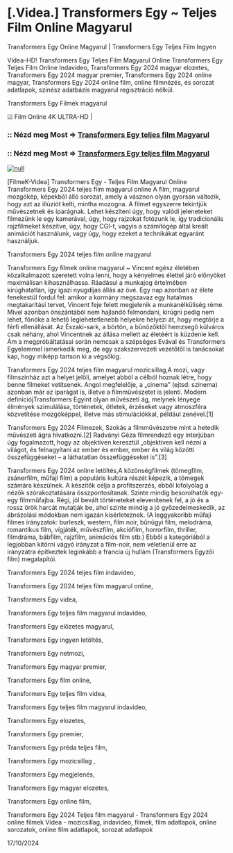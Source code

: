 # [.Videa.] Transformers Egy ~ Teljes Film Online Magyarul

Transformers Egy Online Magyarul | Transformers Egy Teljes Film Ingyen

Videa-HD! Transformers Egy Teljes Film Magyarul Online Transformers Egy Teljes Film Online Indavideo, Transformers Egy 2024 magyar elozetes, Transformers Egy 2024 magyar premier, Transformers Egy 2024 online magyar, Transformers Egy 2024 online film, online filmnézés, és sorozat adatlapok, színész adatbázis magyarul regisztráció nélkül.

Transformers Egy Filmek magyarul

☑ Film Online 4K ULTRA-HD |

### :: Nézd meg Most => [Transformers Egy teljes film Magyarul](https://t.co/bAghT1PEBm)

### :: Nézd meg Most => [Transformers Egy teljes film Magyarul](https://t.co/bAghT1PEBm)

[![null](https://static.wixstatic.com/media/855a25_043b5abeb4ae4d35ac003198e7fe56ed~mv2.gif)](https://t.co/bAghT1PEBm)

[FilmeK-Videa] Transformers Egy - Teljes Film Magyarul Online Transformers Egy 2024 teljes film magyarul online A film, magyarul mozgókép, képekből álló sorozat, amely a vásznon olyan gyorsan változik, hogy azt az illúziót kelti, mintha mozogna. A filmet egyszerre tekintjük művészetnek és iparágnak. Lehet készíteni úgy, hogy valódi jeleneteket filmezünk le egy kamerával, úgy, hogy rajzokat fotózunk le, így tradicionális rajzfilmeket készítve, úgy, hogy CGI-t, vagyis a számítógép által kreált animációt használunk, vagy úgy, hogy ezeket a technikákat egyaránt használjuk.

Transformers Egy 2024 teljes film online magyarul

Transformers Egy filmek online magyarul ~ Vincent egész életében közalkalmazott szeretett volna lenni, hogy a kényelmes élettel járó előnyöket maximálisan kihasználhassa. Ráadásul a munkajog értelmében kirúghatatlan, így igazi nyugdíjas állás az övé. Egy nap azonban az élete fenekestül fordul fel: amikor a kormány megszavaz egy hatalmas megtakarítási tervet, Vincent feje felett megjelenik a munkanélküliség réme. Mivel azonban önszántából nem hajlandó felmondani, kirúgni pedig nem lehet, főnöke a lehető leglehetetlenebb helyekre helyezi át, hogy megtörje a férfi ellenállását. Az Északi-sark, a börtön, a bűnözőktől hemzsegő külváros csak néhány, ahol Vincentnek az állása mellett az életéért is küzdenie kell. Ám a megpróbáltatásai során nemcsak a szépséges Evával és Transformers Egyelemmel ismerkedik meg, de egy szakszervezeti vezetőtől is tanácsokat kap, hogy miképp tartson ki a végsőkig.

Transformers Egy 2024 teljes film magyarul mozicsillag,A mozi, vagy filmszínház azt a helyet jelöli, amelyet abból a célból hoznak létre, hogy benne filmeket vetítsenek. Angol megfelelője, a „cinema” (ejtsd: szinema) azonban már az iparágat is, illetve a filmművészetet is jelenti. Modern definíciójTransformers Egyint olyan művészeti ág, melynek lényege élmények szimulálása, történetek, ötletek, érzéseket vagy atmoszféra közvetítése mozgóképpel, illetve más stimulációkkal, például zenével.[1]

Transformers Egy 2024 Filmezek, Szokás a filmművészetre mint a hetedik művészeti ágra hivatkozni.[2] Radványi Géza filmrendező egy interjúban úgy fogalmazott, hogy az objektíven keresztül „objektíven kell nézni a világot, és felnagyítani az ember és ember, ember és világ közötti összefüggéseket – a láthatatlan összefüggéseket is”.[3]

Transformers Egy 2024 online letöltés,A közönségfilmek (tömegfilm, zsánerfilm, műfaji film) a populáris kultúra részét képezik, a tömegek számára készülnek. A készítők célja a profitszerzés, ebből kifolyólag a nézők szórakoztatására összpontosítanak. Szinte mindig besorolhatók egy-egy filmműfajba. Régi, jól bevált történeteket elevenítenek fel, a jó és a rossz örök harcát mutatják be, ahol szinte mindig a jó győzedelmeskedik, az ábrázolási módokban nem igazán kísérleteznek. (A leggyakoribb műfaji filmes irányzatok: burleszk, western, film noir, bűnügyi film, melodráma, romantikus film, vígjáték, művészfilm, akciófilm, horrorfilm, thriller, filmdráma, bábfilm, rajzfilm, animációs film stb.) Ebből a kategóriából a legjobban kitörni vágyó irányzat a film-noir, nem véletlenül erre az irányzatra építkeztek leginkább a francia új hullám (Transformers Egyzői film) megalapítói.

Transformers Egy 2024 teljes film indavideo,

Transformers Egy 2024 teljes film magyarul online,

Transformers Egy videa,

Transformers Egy teljes film magyarul indavideo,

Transformers Egy előzetes magyarul,

Transformers Egy ingyen letöltés,

Transformers Egy netmozi,

Transformers Egy magyar premier,

Transformers Egy film online,

Transformers Egy teljes film videa,

Transformers Egy teljes film magyarul indavideo,

Transformers Egy elozetes,

Transformers Egy premier,

Transformers Egy préda teljes film,

Transformers Egy mozicsillag ,

Transformers Egy megjelenés,

Transformers Egy magyar elozetes,

Transformers Egy online film,

Transformers Egy 2024 Teljes film magyarul - Transformers Egy 2024 online filmek Videa - mozicsillag, indavideo, filmek, film adatlapok, online sorozatok, online film adatlapok, sorozat adatlapok

17/10/2024
